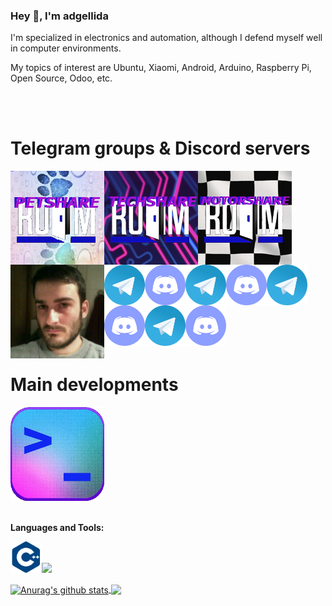 <p align="center">

### Hey 👋, I'm adgellida
I'm specialized in electronics and automation, although I defend myself well in computer environments.

My topics of interest are Ubuntu, Xiaomi, Android, Arduino, Raspberry Pi, Open Source, Odoo, etc.

<a href="https://twitter.com/adgellida">
  <img align="left" alt="" | Twitter" width="22px" src="https://cdn.jsdelivr.net/npm/simple-icons@v3/icons/twitter.svg" />
</a>
                                                                                                                       
<a href="https://www.linkedin.com/in/adgellida/">
  <img align="left" alt="" width="22px" src="https://cdn.jsdelivr.net/npm/simple-icons@v3/icons/linkedin.svg" />
</a>

<a href="https://t.me/adgellida">
  <img align="left" alt="" width="22px" src="https://cdn.jsdelivr.net/npm/simple-icons@v3/icons/telegram.svg" />
</a>

<a href="https://www.twitch.tv/adgellida">
  <img align="left" alt="" width="22px" src="https://cdn.jsdelivr.net/npm/simple-icons@v3/icons/twitch.svg" />
</a>

<a href="https://discord.com/users/280292967745454081">
  <img align="left" alt="" width="22px" src="https://cdn.jsdelivr.net/npm/simple-icons@v3/icons/discord.svg" />
</a>

<a href="https://www.instagram.com/adgellida/">
  <img align="left" alt="" width="22px" src="https://cdn.jsdelivr.net/npm/simple-icons@v3/icons/instagram.svg" />
</a>

<a href="https://www.youtube.com/c/AntonioDavidGellidaLavara">
  <img align="left" alt="" width="22px" src="https://cdn.jsdelivr.net/npm/simple-icons@v3/icons/youtube.svg" />
</a>

</p>

<br>
</br>

<p align="left">

Telegram groups & Discord servers
=============================================
<a href="https://discord.gg/XFVCuW">
  <img align="left" alt="" width="150px" src="https://github.com/adgellida/resources/blob/master/images/Petshare_room_Logo2.png" />
</a>

<a href="https://discord.gg/hN6MMK">
  <img align="left" alt="" width="150px" src="https://github.com/adgellida/resources/blob/master/images/Techshare_room_Logo2.png" />
</a>
  
<a href="https://discord.gg/ATDRGu">
  <img align="left" alt="" width="150px" src="https://github.com/adgellida/resources/blob/master/images/Motorshare_room_Logo2.png" />
</a>

<a href="https://discord.gg/6hRWpbG">
  <img align="left" alt="" width="150px" src="https://github.com/adgellida/resources/blob/master/images/photo.jpg" />
</a>

</p>

<br>
</br>
<br>
</br>
<br>
</br>
<br>
</br>

<p align="left">

<a href="https://t.me/petshareroom">
  <img align="left" alt="" width="65px" src="https://github.com/adgellida/resources/blob/master/images/telegram.png" />
</a>

<a href="https://discord.gg/XFVCuW">
  <img align="left" alt="" width="65px" src="https://github.com/adgellida/resources/blob/master/images/discord.png" />
</a>

<a href="https://t.me/techshareroom">
  <img align="left" alt="" width="65px" src="https://github.com/adgellida/resources/blob/master/images/telegram.png" />
</a>

<a href="https://discord.gg/XFVCuW">
  <img align="left" alt="" width="65px" src="https://github.com/adgellida/resources/blob/master/images/discord.png" />
</a>

<a href="https://t.me/motorshareroom">
  <img align="left" alt="" width="65px" src="https://github.com/adgellida/resources/blob/master/images/telegram.png" />
</a>

<a href="https://discord.gg/XFVCuW">
  <img align="left" alt="" width="65px" src="https://github.com/adgellida/resources/blob/master/images/discord.png" />
</a>

<a href="https://t.me/adgellida">
  <img align="left" alt="" width="65px" src="https://github.com/adgellida/resources/blob/master/images/telegram.png" />
</a>

<a href="https://discord.gg/XFVCuW">
  <img align="left" alt="" width="65px" src="https://github.com/adgellida/resources/blob/master/images/discord.png" />
</a>

</p>

<br>
</br>
<br>
</br>
<br>
</br>
<br>
</br>

Main developments
=============================================
<a href="https://github.com/adgellida/ubunsys">
  <img align="left" alt="" width="150px" src="https://raw.githubusercontent.com/adgellida/ubunsys/master/logo.png" />
</a>

<a href="https://github.com/adgellida/winsys">
  <img align="left" alt="" width="180px" src="https://raw.githubusercontent.com/adgellida/winsys/master/logo.png" />
</a>
  
</p>

<br>
</br>
<br>
</br>
<br>
</br>
<br>
</br>
<br>
</br>

<p align="center">

**Languages and Tools:**  

<code><img height="50" src="https://github.com/devicons/devicon/blob/master/icons/cplusplus/cplusplus-plain.svg"></code><code><img height="50" src="https://icon-icons.com/downloadimage.php?id=94938&root=1381/PNG/512/&file=qt_94938.png"></code>

<a href="https://github.com/adgellida/github-readme-stats">
  <img align="center" src="https://github-readme-stats.vercel.app/api?username=adgellida&show_icons=true&include_all_commits=true&theme=radical" alt="Anurag's github stats" />
</a>
<a href="https://github.com/adgellida/github-readme-stats">
  <!-- Change the `github-readme-stats.vercel.app` to `github-readme-stats.vercel.app`  -->
  <img align="center" src="https://github-readme-stats.vercel.app/api/top-langs/?username=adgellida&layout=compact&theme=radical" />
</a>

</p>

